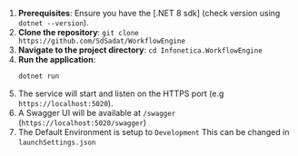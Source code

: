 1.  **Prerequisites**: Ensure you have the [.NET 8 sdk] (check version using `dotnet --version`).
2.  **Clone the repository**: `git clone https://github.com/SdSadat/WorkflowEngine`
3.  **Navigate to the project directory**: `cd Infonetica.WorkflowEngine`
4.  **Run the application**:
    ```bash
    dotnet run
    ```
5.  The service will start and listen on the HTTPS port (e.g `https://localhost:5020`).
6.  A Swagger UI will be available at `/swagger` (`https://localhost:5020/swagger`)
7.  The Default Environment is setup to `Development` This can be changed in `launchSettings.json`
